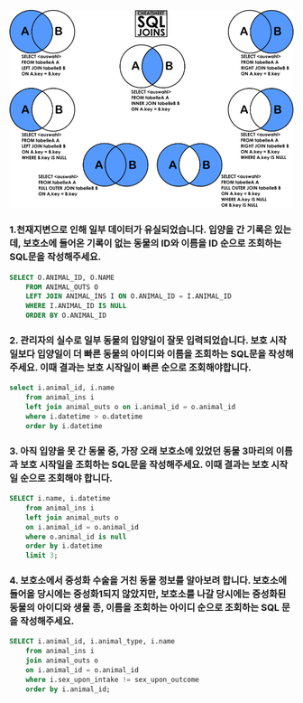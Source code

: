 ![Join](./join.png)

### 1.천재지변으로 인해 일부 데이터가 유실되었습니다. 입양을 간 기록은 있는데, 보호소에 들어온 기록이 없는 동물의 ID와 이름을 ID 순으로 조회하는 SQL문을 작성해주세요.

```sql
SELECT O.ANIMAL_ID, O.NAME
    FROM ANIMAL_OUTS O
    LEFT JOIN ANIMAL_INS I ON O.ANIMAL_ID = I.ANIMAL_ID
    WHERE I.ANIMAL_ID IS NULL
    ORDER BY O.ANIMAL_ID
```

### 2. 관리자의 실수로 일부 동물의 입양일이 잘못 입력되었습니다. 보호 시작일보다 입양일이 더 빠른 동물의 아이디와 이름을 조회하는 SQL문을 작성해주세요. 이때 결과는 보호 시작일이 빠른 순으로 조회해야합니다.

```sql
select i.animal_id, i.name
    from animal_ins i
    left join animal_outs o on i.animal_id = o.animal_id
    where i.datetime > o.datetime
    order by i.datetime
```

### 3. 아직 입양을 못 간 동물 중, 가장 오래 보호소에 있었던 동물 3마리의 이름과 보호 시작일을 조회하는 SQL문을 작성해주세요. 이때 결과는 보호 시작일 순으로 조회해야 합니다.

```sql
SELECT i.name, i.datetime 
    from animal_ins i 
    left join animal_outs o 
    on i.animal_id = o.animal_id
    where o.animal_id is null
    order by i.datetime
    limit 3;
```

### 4. 보호소에서 중성화 수술을 거친 동물 정보를 알아보려 합니다. 보호소에 들어올 당시에는 중성화1되지 않았지만, 보호소를 나갈 당시에는 중성화된 동물의 아이디와 생물 종, 이름을 조회하는 아이디 순으로 조회하는 SQL 문을 작성해주세요.

```sql
SELECT i.animal_id, i.animal_type, i.name 
    from animal_ins i
    join animal_outs o
    on i.animal_id = o.animal_id
    where i.sex_upon_intake != sex_upon_outcome
    order by i.animal_id;
```